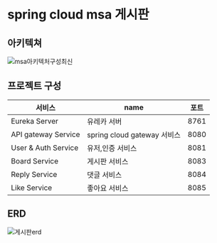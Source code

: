 # spring cloud msa 게시판

## 아키텍쳐

![msa아키텍처구성최신](https://user-images.githubusercontent.com/68090443/144731013-a2d077d6-c00c-4e3f-a4f4-ded09d0773f7.PNG)


## 프로젝트 구성

|서비스|name|포트|
|------|---|---|
|Eureka Server|유레카 서버|8761|
|API gateway Service|spring cloud gateway 서비스|8080|
|User & Auth Service|유저,인증 서비스|8081|
|Board Service|게시판 서비스|8083|
|Reply Service|댓글 서비스|8084|
|Like Service|좋아요 서비스|8085|


## ERD

![게시판erd](https://user-images.githubusercontent.com/68090443/144731036-ac89c4e0-28d2-4f5d-8d32-47ed2f8cae9b.PNG)
